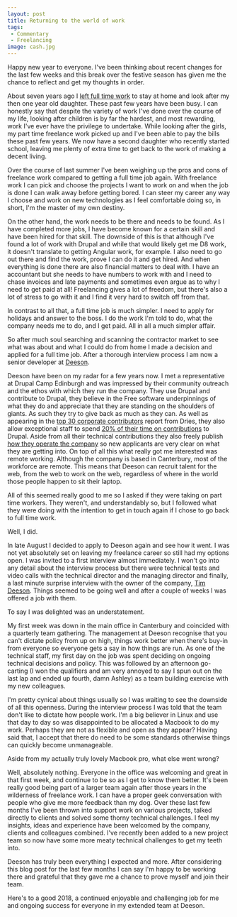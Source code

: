 ```yaml
---
layout: post
title: Returning to the world of work
tags:
 - Commentary
 - Freelancing
image: cash.jpg
---
```

Happy new year to everyone. I've been thinking about recent changes for the last few weeks and this break over the festive season has given me the chance to reflect and get my thoughts in order.

About seven years ago I [left full time work](/code/leaving-world-work) to stay at home and look after my then one year old daughter. These past few years have been busy. I can honestly say that despite the variety of work I've done over the course of my life, looking after children is by far the hardest, and most rewarding, work I've ever have the privilege to undertake. While looking after the girls, my part time freelance work picked up and I've been able to pay the bills these past few years. We now have a second daughter who recently started school, leaving me plenty of extra time to get back to the work of making a decent living.

Over the course of last summer I've been weighing up the pros and cons of freelance work compared to getting a full time job again. With freelance work I can pick and choose the projects I want to work on and when the job is done I can walk away before getting bored. I can steer my career any way I choose and work on new technologies as I feel comfortable doing so, in short, I'm the master of my own destiny.

On the other hand, the work needs to be there and needs to be found. As I have completed more jobs, I have become known for a certain skill and have been hired for that skill. The downside of this is that although I've found a lot of work with Drupal and while that would likely get me D8 work, it doesn't translate to getting Angular work, for example. I also need to go out there and find the work, prove I can do it and get hired. And when everything is done there are also financial matters to deal with. I have an accountant but she needs to have numbers to work with and I need to chase invoices and late payments and sometimes even argue as to why I need to get paid at all! Freelancing gives a lot of freedom, but there's also a lot of stress to go with it and I find it very hard to switch off from that.

In contrast to all that, a full time job is much simpler. I need to apply for holidays and answer to the boss. I do the work I'm told to do, what the company needs me to do, and I get paid. All in all a much simpler affair.

So after much soul searching and scanning the contractor market to see what was about and what I could do from home I made a decision and applied for a full time job. After a thorough interview process I am now a senior developer at [Deeson](http://www.deeson.co.uk).

Deeson have been on my radar for a few years now. I met a representative at Drupal Camp Edinburgh and was impressed by their community outreach and the ethos with which they run the company. They use Drupal and contribute to Drupal, they believe in the Free software underpinnings of what they do and appreciate that they are standing on the shoulders of giants. As such they try to give back as much as they can. As well as appearing in the [top 30 corporate contributors](https://dri.es/who-sponsors-drupal-development-2017) report from Dries, they also allow exceptional staff to spend [20% of their time on contributions](https://www.deeson.co.uk/labs/20-percent-open-source) to Drupal. Aside from all their technical contributions they also freely publish [how they operate the company](https://handbook.deeson.co.uk/) so new applicants are very clear on what they are getting into. On top of all this what really got me interested was remote working. Although the company is based in Canterbury, most of the workforce are remote. This means that Deeson can recruit talent for the web, from the web to work on the web, regardless of where in the world those people happen to sit their laptop.

All of this seemed really good to me so I asked if they were taking on part time workers. They weren't, and understandably so, but I followed what they were doing with the intention to get in touch again if I chose to go back to full time work.

Well, I did.

In late August I decided to apply to Deeson again and see how it went. I was not yet absolutely set on leaving my freelance career so still had my options open. I was invited to a first interview almost immediately. I won't go into any detail about the interview process but there were technical tests and video calls with the technical director and the managing director and finally, a last minute surprise interview with the owner of the company, [Tim Deeson](https://www.deeson.co.uk/about). Things seemed to be going well and after a couple of weeks I was offered a job with them.

To say I was delighted was an understatement.

My first week was down in the main office in Canterbury and coincided with a quarterly team gathering. The management at Deeson recognise that you can't dictate policy from up on high, things work better when there's buy-in from everyone so everyone gets a say in how things are run. As one of the technical staff, my first day on the job was spent deciding on ongoing technical decisions and policy. This was followed by an afternoon go-carting (I won the qualifiers and am very annoyed to say I spun out on the last lap and ended up fourth, damn Ashley) as a team building exercise with my new colleagues.

I'm pretty cynical about things usually so I was waiting to see the downside of all this openness. During the interview process I was told that the team don't like to dictate how people work. I'm a big believer in Linux and use that day to day so was disappointed to be allocated a Macbook to do my work. Perhaps they are not as flexible and open as they appear? Having said that, I accept that there do need to be some standards otherwise things can quickly become unmanageable.

Aside from my actually truly lovely Macbook pro, what else went wrong?

Well, absolutely nothing. Everyone in the office was welcoming and great in that first week, and continue to be so as I get to know them better. It's been really good being part of a larger team again after those years in the wilderness of freelance work. I can have a proper geek conversation with people who give me more feedback than my dog. Over these last few months I've been thrown into support work on various projects, talked directly to clients and solved some thorny technical challenges. I feel my insights, ideas and experience have been welcomed by the company, clients and colleagues combined. I've recently been added to a new project team so now have some more meaty technical challenges to get my teeth into.

Deeson has truly been everything I expected and more. After considering this blog post for the last few months I can say I'm happy to be working there and grateful that they gave me a chance to prove myself and join their team.

Here's to a good 2018, a continued enjoyable and challenging job for me and ongoing success for everyone in my extended team at Deeson.
